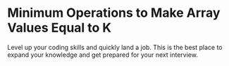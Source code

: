 # Minimum Operations to Make Array Values Equal to K

Level up your coding skills and quickly land a job. This is the best place to expand your knowledge and get prepared for your next interview.